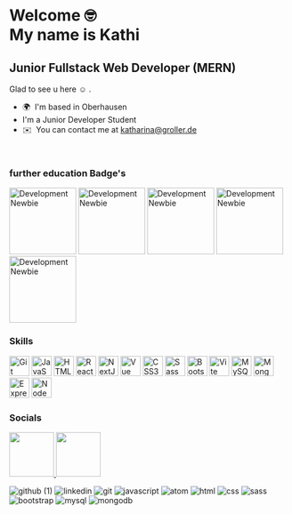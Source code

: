 Welcome :nerd_face: 
<br> 
My name is Kathi 
==================================

Junior Fullstack Web Developer (MERN)
-------------------------------------
Glad to see u here :relaxed: .	

*   🌍  I'm based in Oberhausen 
* I'm a Junior Developer Student
*   ✉️  You can contact me at [katharina@groller.de](mailto:katharina@groller.de)
<br>

### further education Badge's

<img src="https://github.com/Katharina-Groller/Katharina-Groller/assets/110825829/6b7dd3c0-31dd-4666-ad1d-10a80c1b4104" alt="Development Newbie" width="120" height="120">
<img src="https://github.com/Katharina-Groller/Katharina-Groller/assets/110825829/f4d1c66a-ab81-466c-8e26-47af84dbb405"alt="Development Newbie" width="120" height="120">
<img src="https://github.com/Katharina-Groller/Katharina-Groller/assets/110825829/80b9bb0b-ae58-45a6-b54d-21be779f6f47"alt="Development Newbie" width="120" height="120">
<img src="https://github.com/Katharina-Groller/Katharina-Groller/assets/110825829/848b3f28-3cba-44e4-9c48-70716c037fe4"alt="Development Newbie" width="120" height="120">
<img src="https://github.com/Katharina-Groller/Katharina-Groller/assets/110825829/22382aba-2c8b-4ad6-a137-75b14bf29639"alt="Development Newbie" width="120" height="120">

         
### Skills 
<p align="left">
<a href="https://git-scm.com/" target="_blank" rel="noreferrer"><img src="https://raw.githubusercontent.com/danielcranney/readme-generator/main/public/icons/skills/git-colored.svg" width="36" height="36" alt="Git" /></a>
<a href="https://developer.mozilla.org/en-US/docs/Web/JavaScript" target="_blank" rel="noreferrer"><img src="https://raw.githubusercontent.com/danielcranney/readme-generator/main/public/icons/skills/javascript-colored.svg" width="36" height="36" alt="JavaScript" /></a>
<a href="https://developer.mozilla.org/en-US/docs/Glossary/HTML5" target="_blank" rel="noreferrer"><img src="https://raw.githubusercontent.com/danielcranney/readme-generator/main/public/icons/skills/html5-colored.svg" width="36" height="36" alt="HTML5" /></a>
<a href="https://reactjs.org/" target="_blank" rel="noreferrer"><img src="https://raw.githubusercontent.com/danielcranney/readme-generator/main/public/icons/skills/react-colored.svg" width="36" height="36" alt="React" /></a>
<a href="https://nextjs.org/docs" target="_blank" rel="noreferrer"><img src="https://raw.githubusercontent.com/danielcranney/readme-generator/main/public/icons/skills/nextjs-colored.svg" width="36" height="36" alt="NextJs" /></a>
<a href="https://vuejs.org/" target="_blank" rel="noreferrer"><img src="https://raw.githubusercontent.com/danielcranney/readme-generator/main/public/icons/skills/vuejs-colored.svg" width="36" height="36" alt="Vue" /></a>
<a href="https://www.w3.org/TR/CSS/#css" target="_blank" rel="noreferrer"><img src="https://raw.githubusercontent.com/danielcranney/readme-generator/main/public/icons/skills/css3-colored.svg" width="36" height="36" alt="CSS3" /></a>
<a href="https://sass-lang.com/" target="_blank" rel="noreferrer"><img src="https://raw.githubusercontent.com/danielcranney/readme-generator/main/public/icons/skills/sass-colored.svg" width="36" height="36" alt="Sass" /></a>
<a href="https://getbootstrap.com/" target="_blank" rel="noreferrer"><img src="https://raw.githubusercontent.com/danielcranney/readme-generator/main/public/icons/skills/bootstrap-colored.svg" width="36" height="36" alt="Bootstrap" /></a>
<a href="https://vitejs.dev/" target="_blank" rel="noreferrer"><img src="https://raw.githubusercontent.com/danielcranney/readme-generator/main/public/icons/skills/vite-colored.svg" width="36" height="36" alt="Vite" /></a>
<a href="https://www.mysql.com/" target="_blank" rel="noreferrer"><img src="https://raw.githubusercontent.com/danielcranney/readme-generator/main/public/icons/skills/mysql-colored.svg" width="36" height="36" alt="MySQL" /></a>
<a href="https://www.mongodb.com/" target="_blank" rel="noreferrer"><img src="https://raw.githubusercontent.com/danielcranney/readme-generator/main/public/icons/skills/mongodb-colored.svg" width="36" height="36" alt="MongoDB" /></a>
<a href="https://expressjs.com/" target="_blank" rel="noreferrer"><img src="https://raw.githubusercontent.com/danielcranney/readme-generator/main/public/icons/skills/express-colored.svg" width="36" height="36" alt="Express" /></a>
<a href="https://nodejs.org/en/" target="_blank" rel="noreferrer"><img src="https://raw.githubusercontent.com/danielcranney/readme-generator/main/public/icons/skills/nodejs-colored.svg" width="36" height="36" alt="NodeJS" /></a>
</p>


### Socials
<p align="left">
<a href="https://www.github.com/Katharina-Groller" target="_blank" >
<img src="https://github.com/Katharina-Groller/Katharina-Groller/assets/110825829/b11648c0-4caa-47c0-a0ff-6b18dcabce76" width="80" height="80" />
</a>
<a href="https://www.linkedin.com/in/katharina-g" target="_blank">
<img src="https://github.com/Katharina-Groller/Katharina-Groller/assets/110825829/43e66e71-c208-4845-a49a-a9d69ae0a3b5" width="80" height="80" />
</a>
</p>



![github (1)](https://github.com/Katharina-Groller/Katharina-Groller/assets/110825829/8bf9a722-7b6e-4a30-b800-24e8bcf0fa31)
![linkedin](https://github.com/Katharina-Groller/Katharina-Groller/assets/110825829/43e66e71-c208-4845-a49a-a9d69ae0a3b5)
![git](https://github.com/Katharina-Groller/Katharina-Groller/assets/110825829/6d051807-62c4-4f3d-9e82-fddd7151d099)
![javascript](https://github.com/Katharina-Groller/Katharina-Groller/assets/110825829/0f8fdc6d-7da7-467d-a62b-36fba920d27b)
![atom](https://github.com/Katharina-Groller/Katharina-Groller/assets/110825829/dbe79c80-a39d-4e95-8ca6-65eceda31e0c)
![html](https://github.com/Katharina-Groller/Katharina-Groller/assets/110825829/6a8f95de-8cfd-41b1-bf38-1e436b3bf749)
![css](https://github.com/Katharina-Groller/Katharina-Groller/assets/110825829/8918f823-60f6-484f-b200-befec9e09ac8)
![sass](https://github.com/Katharina-Groller/Katharina-Groller/assets/110825829/97d74eae-dac6-44ef-8c62-31639af456ff)
![bootstrap](https://github.com/Katharina-Groller/Katharina-Groller/assets/110825829/f46dd64c-65a9-4361-85fb-9d50a2e17bbf)
![mysql](https://github.com/Katharina-Groller/Katharina-Groller/assets/110825829/b3cd4cd5-73f9-440f-bc77-d804dae67817)
![mongodb](https://github.com/Katharina-Groller/Katharina-Groller/assets/110825829/797ece7c-e147-4f16-9b06-924eb96cb8f6)





